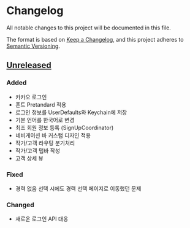 # Changelog

All notable changes to this project will be documented in this file.

The format is based on [Keep a Changelog](https://keepachangelog.com/en/1.1.0/),
and this project adheres to [Semantic Versioning](https://semver.org/spec/v2.0.0.html).

## [Unreleased]

### Added

- 카카오 로그인
- 폰트 Pretandard 적용
- 로그인 정보를 UserDefaults와 Keychain에 저장
- 기본 언어를 한국어로 변경
- 최조 회원 정보 등록 (SignUpCoordinator)
- 네비게이션 바 커스텀 디자인 적용
- 작가/고객 라우팅 분기처리
- 작가/고객 탭바 작성
- 고객 상세 뷰

### Fixed

- 경력 없음 선택 시에도 경력 선택 페이지로 이동했던 문제

### Changed

- 새로운 로그인 API 대응

[unreleased]: https://github.com/Picplz/picplz-ios
